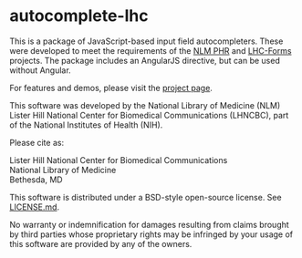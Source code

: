 # autocomplete-lhc

This is a package of JavaScript-based input field autocompleters.
These were developed to meet the
requirements of the
[NLM PHR](https://phr-demo.nlm.nih.gov) and
[LHC-Forms](https://lhncbc.nlm.nih.gov/project/lhc-forms) projects.  The package
includes an AngularJS directive, but can be used without Angular.

For features and demos, please visit the [project
page](http://lhncbc.github.io/autocomplete-lhc/).


This software was developed by the National Library of Medicine (NLM) Lister Hill National Center for Biomedical Communications (LHNCBC), part of the National Institutes of Health (NIH).

Please cite as:

Lister Hill National Center for Biomedical Communications  
National Library of Medicine  
Bethesda, MD  

This software is distributed under a BSD-style open-source license.  See [LICENSE.md](LICENSE.md).

No warranty or indemnification for damages resulting from claims brought by third parties whose proprietary rights may be infringed by your usage of this software are provided by any of the owners.
